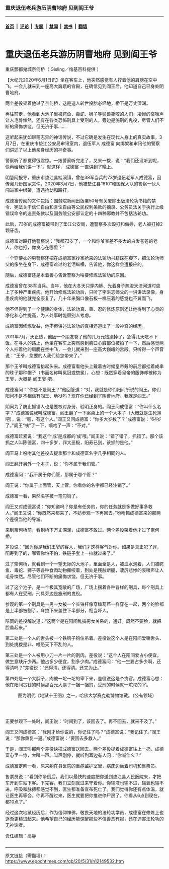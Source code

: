 ### 重庆退伍老兵游历阴曹地府 见到阎王爷

---

#### [首页](../../../..?n12149532) &nbsp;|&nbsp; [评论](../../../../../epoch-comment?n12149532) &nbsp;|&nbsp; [专题](../../../../../epoch-special?n12149532) &nbsp;|&nbsp; [禁闻](../../../../../epoch-news?n12149532) &nbsp;|&nbsp; [禁书](../../../../../books?n12149532) &nbsp;|&nbsp; [翻墙](https://github.com/gfw-breaker/nogfw/blob/master/README.md?n12149532)


<div class="column" id="artbody" itemprop="articleBody">
 <div class="whitebg">
  <div class="column">
   <div class="arttop mbottom20">
    <h1 class="title">
     重庆退伍老兵游历阴曹地府 见到阎王爷
    </h1>
    <span class="pad5">
     <ok href="https://i.epochtimes.com/assets/uploads/2020/05/00d95ee94676501a9f86686c578a0919-600x400.jpeg" target="_blank">
      <img alt="" class="aligncenter wp-post-image" src="https://i.epochtimes.com/assets/uploads/2020/05/00d95ee94676501a9f86686c578a0919-600x400.jpeg"/>
     </ok>
     <div class="imgtxt caption">
      重庆酆都鬼城奈何桥（
      <ok href="https://commons.wikimedia.org/wiki/File:%E5%A5%88%E4%BD%95%E6%A1%A5.JPG" rel="noopener" target="_blank">
       Gisling／维基百科提供
      </ok>
      ）
     </div>
    </span>
   </div>
  </div>
  <!-- article content begin -->
  <p>
   【大纪元2020年6月1日讯】坐在客车上，他突然感觉有人拧着他的肩膀在空中飞，一会儿就来到一座高大巍峨的宫殿，在确信见到阎王后，他知道自己已身处阴曹地府。
  </p>
  <p>
   两个差役架着他过了奈何桥，这是送人转世投胎必经地，桥下是万丈深渊。
  </p>
  <p>
   再往前走，他看到大池子里被鳄鱼、毒蛇、狮子等猛兽撕咬的人们，凄惨的哀嚎声让人毛骨悚然，还有在各类恐怖刑具上受刑的人，旁边是施刑的鬼役，尽管人们不断的痛悔求饶，但无济于事……
  </p>
  <p>
   这听起来犹如聊斋志异的神话传说，不过它确是发生在现代人身上的真实故事，3月7日，在重庆市垫江公安局审讯室内，退伍军人
   <ok href="https://www.epochtimes.com/gb/tag/%E6%88%90%E5%BE%B7%E5%AF%8C.html">
    成德富
   </ok>
   向绑架和审讯他的警察们讲述了以上他亲身经历的神奇事。
  </p>
  <p>
   警察听了都觉得很震惊。一拨警察听完走了，又来一拨，说：“我们还没听到呢，快再给我们讲一下”。就这样，
   <ok href="https://www.epochtimes.com/gb/tag/%E6%88%90%E5%BE%B7%E5%AF%8C.html">
    成德富
   </ok>
   一直讲到了晚上。
  </p>
  <p>
   明慧网报导，重庆市垫江县桂溪镇，曾在38军当兵的73岁退伍老军人成德富，因传阅几份国家文件，2020年3月7日，他被垫江县“610”和国保大队的警察一伙人闯进家中绑架，遭遇抢劫和殴打。
  </p>
  <p>
   成德富传阅的文件包括：国务院新闻出版署50号有关废除出版法轮功书籍的禁令、宪法关于信仰自由和言论自由等公民权利条款的摘录、公务员法关于执行上级错误命令的追责条款以及国务院公安部认定的十四种邪教并不包括法轮功。
  </p>
  <p>
   此后，73岁的成德富被带到了垫江公安局，遭警察多次殴打和侮辱，老人被打掉2颗牙齿。
  </p>
  <p>
   成德富对殴打他警察说：“我都73岁了，一个和你爷爷差不多大的白发苍苍的老人，你也打，你良心在哪里？”
  </p>
  <p>
   一个穿便衣的男警察还把在成德富家抄家抢来的法轮功书籍踩在脚下，把法轮功师父的像坐在身下，成德富难过的老泪纵横，告诉他，你这样会遭报应的。
  </p>
  <p>
   随后，成德富还是本着善心告诉警察为啥要修炼法轮功的原因。
  </p>
  <p>
   成德富曾在38军当兵。当年，他在大冬天只穿内裤、光着身子疏浚天津河道时患上了多种严重疾病。他开始修炼法轮功后，只听了李洪志师父的一讲讲法录像，身患疾病的他就完全康复了，几十年来胸口像石板一样压着的感觉也不翼而飞。
  </p>
  <p>
   他不但得到了一个健康的身体，法轮功真、善、忍的修炼原则还让他得到了心灵的净化和心性提高，为人处事时能替别人考虑。
  </p>
  <p>
   成德富因修炼受益，他不但讲述法轮功的真相还道出了一段神奇的经历。
  </p>
  <p>
   2011年7月，天正热，他因一个朋友卷了他的几万元钱跑掉了，急得几天吃不下饭。在寻人的路上，他坐在客车上突然感到胸口心脏部位被拍了一下，然后感觉两个人拧着他的肩膀在空中飞，一会儿就来到一座高大巍峨的宫殿。只听得一个声音说：“王爷，您要的人我们给您带来了。”
  </p>
  <p>
   那个王爷叫成德富抬起头来。成德富看他头上戴着古时候皇帝戴的前后都挂着成串的珠子那种帽子（书面名称叫冕冠或旒冕），心想：既然穿着皇帝的服饰却被称为王爷，大概是
   <ok href="https://www.epochtimes.com/gb/tag/%E9%98%8E%E7%8E%8B%E7%88%B7.html">
    阎王爷
   </ok>
   吧。
  </p>
  <p>
   成德富问：“你是不是阎王？”他回答道：“对，我就是你们阳间所说的阎王。你们阳间不是不相信有阎王、地狱吗？现在你已经到了阴曹地府，我就是阎王。”
  </p>
  <p>
   阴间为了防止抓错人也是要核对身份、验明正身的。阎王问成德富：“你叫什么名字？”成德富说我叫成德富。阎王翻了一下案桌上的一个大本子（大概就是生死簿吧），说：“嗯，有这个人。”阎王又问成德富：“你多大岁数了？”成德富说：“64岁了。”阎王“咦”了一下，嘀咕了一声：“不对。”
  </p>
  <p>
   成德富赶紧说：“我这个‘成’是成都的‘成’哦。”阎王说：“错了错了，抓错了。那个该抓之人叫陈德富，四十多岁，罪大恶极，阳寿已到，该抓的是他。”
  </p>
  <p>
   阎王马上吩咐其他差役去捉拿那个和成德富名字几乎相同的人。
  </p>
  <p>
   阎王翻开另外一个本子，说：“你不属于我们管。”
  </p>
  <p>
   成德富问：“我不属于你们管，那属于哪个管？”
  </p>
  <p>
   阎王说：“你属于上面管，天上管。你看你的名字都已经注销了。”
  </p>
  <p>
   成德富一看，果然名字被一笔勾销了。
  </p>
  <p>
   阎王又对成德富说：“你知道吗？你是有任务的，你的任务就是多做好事多救人。”阎王又说：“你既然来都来了，不妨参观一下再回去。”吩咐抓成德富来的那两个差役当他的导游。
  </p>
  <p>
   来到奈何桥前，看到桥下万丈深渊，成德富不敢过。两个差役架着他才过了奈何桥。
  </p>
  <p>
   差役说：“因为你是我们王爷的客人，我们才这样客气对你。如果是真正犯了罪，阳寿到了的，哪管你怕不怕，铁链子套上一拉就过来了。”
  </p>
  <p>
   过了奈何桥，就看到一个一望无际的大池子，里面全是人，被血水泡着，人们被鳄鱼、毒蛇、狮子等各种食肉动物撕咬着，到处是残肢断腿，凄厉悲惨的哀嚎声让人毛骨悚然。尽管他们不断的痛悔求饶，但无济于事。
  </p>
  <p>
   过了这个池子，是一个极其宽敞的广场，广场上摆着各种各样的刑具，每个刑具上都有人在受刑，刑具旁边是施刑的鬼役。
  </p>
  <p>
   参观的第一个刑具是一男一女被一个长铁杆像穿糖葫芦一样穿在一起，两个的脸都是上半部被割了，耷拉下来盖住下半部分，相当吓人。
  </p>
  <p>
   陪同的差役解说道：“这两个是在阳间乱搞男女关系的，通奸。既然不要脸，就把脸盖起来。”
  </p>
  <p>
   第二处是一个人的舌头被一个铁钩子钩住吊着。差役说这个人是在阳间爱嚼舌头、到处挑拨是非、唯恐天下不乱的人。
  </p>
  <p>
   第三处是一个人被用小刀一片一片的割肉。差役说：“这个人在阳间爱占小便宜，做生意缺斤少两。他占多少便宜，割多少肉。”成德富问：“他一生要占多少啊，还得清吗？”差役说：“还得清，还得清。还完为止。”
  </p>
  <p>
   第四处是一个大胖子，肉被一坨一坨的宰下来，差役说这是个贪官。成德富心想：他在阳间贪钱的时候那百元大票子一捆一捆的，受刑的时候就一坨坨的宰。
  </p>
  <figure aria-describedby="caption-attachment-12149578" class="wp-caption aligncenter" id="attachment_12149578" style="width: 600px">
   <ok href="https://i.epochtimes.com/assets/uploads/2020/05/432127144-e1574145808226.jpg" target="_blank">
    <img alt="" class="wp-image-12149578 size-large" src="https://i.epochtimes.com/assets/uploads/2020/05/432127144-e1574145808226-600x377.jpg"/>
   </ok>
   <br/><figcaption class="wp-caption-text" id="caption-attachment-12149578">
    图为明代《地狱十王图》之一，哈佛大学赛克勒博物馆藏。（公有领域）
   </figcaption><br/>
  </figure><br/>
  <p>
   正要参观下一处时，阎王说：“时间到了，该回去了。再不回去，就来不及了。”
  </p>
  <p>
   阎王又问成德富：“我刚才给你说的，你记住了吗？”成德富说：“我记住了。”阎王说：“那你重复一遍。”成德富说：“要回去多救人。”
  </p>
  <p>
   于是，阎王叫那两个差役快把成德富送回去。两个差役提着成德富往上一扔，成德富心里一惊，大叫一声。叫声刚停，就听到耳边有人问：“你喊什么？”
  </p>
  <p>
   成德富定睛一看，原来躺在县医院的重症监护室里，病床边坐着司机和售票员。
  </p>
  <p>
   售票员说：“看到你晕倒后，我们以最快的速度把你送到垫江县人民医院来，才把车开到车站下客。下完客，我们立刻就过来守着你。你输液也输不进，输氧也输不进。呼吸和脉搏都感觉不到，医生都准备宣布死亡了。我们觉得你还有点体温，就让医生再等会。你再不醒过来，医生就要把你推进停尸房了。你看从6点到现在，都10点了。”
  </p>
  <p>
   经过这次地狱经历后，作为信仰神佛，敬畏天地的法轮功学员，成德富在修炼上也逐渐更精进起来。他希望自己的经历能惊醒那些不信善恶有报，还在迫害法轮功的无神论者。
  </p>
  <p>
   责任编辑：高静
  </p>
  <!-- article content end -->
 </div>
</div>


---

原文链接（需翻墙）：https://www.epochtimes.com/gb/20/5/31/n12149532.htm
